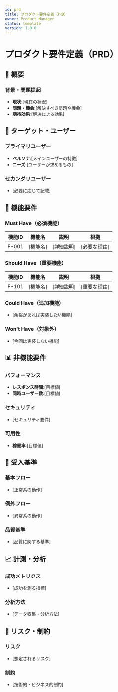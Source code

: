 ```yaml
---
id: prd
title: プロダクト要件定義（PRD）
owner: Product Manager
status: template
version: 1.0.0
---
```


# プロダクト要件定義（PRD）

## 🎯 概要

### 背景・問題提起

- **現状**:[現在の状況]
- **問題・機会**:[解決すべき問題や機会]
- **期待効果**:[解決による効果]

## 👤 ターゲット・ユーザー

### プライマリユーザー

- **ペルソナ**:[メインユーザーの特徴]
- **ニーズ**:[ユーザーが求めるもの]

### セカンダリユーザー

- [必要に応じて記載]

## 🔧 機能要件

### Must Have（必須機能）

| 機能ID | 機能名   | 説明       | 根拠         |
| ------ | -------- | ---------- | ------------ |
| F-001  | [機能名] | [詳細説明] | [必要な理由] |

### Should Have（重要機能）

| 機能ID | 機能名   | 説明       | 根拠         |
| ------ | -------- | ---------- | ------------ |
| F-101  | [機能名] | [詳細説明] | [重要な理由] |

### Could Have（追加機能）

- [余裕があれば実装したい機能]

### Won't Have（対象外）

- [今回は実装しない機能]

## 📊 非機能要件

### パフォーマンス

- **レスポンス時間**:[目標値]
- **同時ユーザー数**:[目標値]

### セキュリティ

- [セキュリティ要件]

### 可用性

- **稼働率**:[目標値]

## 🧪 受入基準

### 基本フロー

- [正常系の動作]

### 例外フロー

- [異常系の動作]

### 品質基準

- [品質に関する基準]

## 📈 計測・分析

### 成功メトリクス

- [成功を測る指標]

### 分析方法

- [データ収集・分析方法]

## 🚫 リスク・制約

### リスク

- [想定されるリスク]

### 制約

- [技術的・ビジネス的制約]
